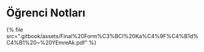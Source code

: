 # Öğrenci Notları

<!--Index-->

{% file src=".gitbook/assets/Final%20Form%C3%BCl%20Ka%C4%9F%C4%B1d%C4%B1%20~%20YEmreAk.pdf" %}

<!--Index-->

